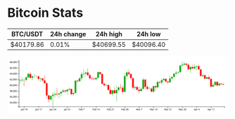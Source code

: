 # Bitcoin Stats

BTC/USDT|24h change|24h high|24h low|
|---|---|---|---|
|$40179.86|0.01%|$40699.55|$40096.40|

<img src="./chart.svg">
